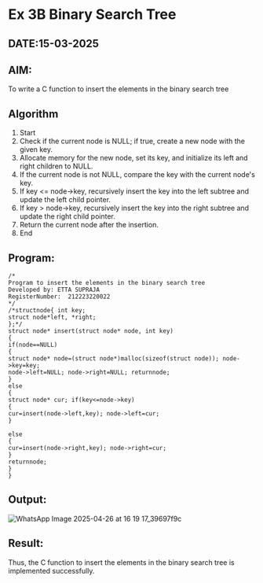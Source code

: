# Ex 3B Binary Search Tree
## DATE:15-03-2025
## AIM:
To write a C function to insert the elements in the binary search tree

## Algorithm
1. 	Start
2.	Check if the current node is NULL; if true, create a new node with the given key.
3.	Allocate memory for the new node, set its key, and initialize its left and right children to NULL.
4.	If the current node is not NULL, compare the key with the current node's key.
5.	If key <= node->key, recursively insert the key into the left subtree and update the left child pointer.
6.	If key > node->key, recursively insert the key into the right subtree and update the right child pointer.
7.	Return the current node after the insertion.
8.	End
  

## Program:
```
/*
Program to insert the elements in the binary search tree
Developed by: ETTA SUPRAJA
RegisterNumber:  212223220022
*/
/*structnode{ int key;
struct node*left, *right;
};*/
struct node* insert(struct node* node, int key)
{
if(node==NULL)
{
struct node* node=(struct node*)malloc(sizeof(struct node)); node->key=key;
node->left=NULL; node->right=NULL; returnnode;
}
else
{
struct node* cur; if(key<=node->key)
{
cur=insert(node->left,key); node->left=cur;
}
 
else
{
cur=insert(node->right,key); node->right=cur;
}
returnnode;
}
}

```

## Output:

![WhatsApp Image 2025-04-26 at 16 19 17_39697f9c](https://github.com/user-attachments/assets/793e7087-46b9-43da-8fa6-fdb9820f0191)


## Result:
Thus, the C function to insert the elements in the binary search tree is implemented successfully.
